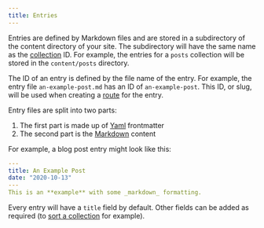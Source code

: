 ```yaml
---
title: Entries
---
```


Entries are defined by Markdown files and are stored in a subdirectory of the content directory of your site. The subdirectory will have the same name as the [collection](/docs/collections) ID. For example, the entries for a `posts` collection will be stored in the `content/posts` directory.

The ID of an entry is defined by the file name of the entry. For example, the entry file `an-example-post.md` has an ID of `an-example-post`. This ID, or slug, will be used when creating a [route](/docs/routing)  for the entry.

Entry files are split into two parts:

1. The first part is made up of [<i class="fe fe-external-link pr-1"></i>Yaml](https://en.wikipedia.org/wiki/YAML) frontmatter
1. The second part is the [<i class="fe fe-external-link pr-1"></i>Markdown](https://michelf.ca/projects/php-markdown/extra/) content

For example, a blog post entry might look like this:

```yaml
---
title: An Example Post
date: "2020-10-13"
---
This is an **example** with some _markdown_ formatting.
```

Every entry will have a `title` field by default. Other fields can be added as required (to [sort a collection](/docs/collections) for example).
